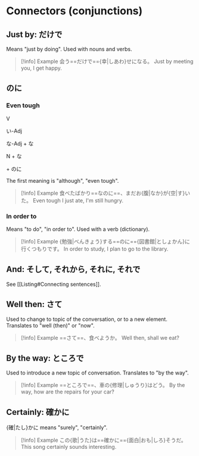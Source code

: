 # Connectors (conjunctions)

## Just by: だけで

Means "just by doing".
Used with nouns and verbs.

> [!info] Example
> 会う==だけで=={幸|しあわ}せになる。
> Just by meeting you, I get happy.

## のに

### Even tough

<div class="usage">
<div class="left">
	<p><span class="box">V</span></p>
	<p><span class="box">い-Adj</span></p>
	<p><span class="box">な-Adj + な</span></p>
	<p><span class="box">N + な</span></p>
</div>
	<p class="right">+ のに</p>
</div>

The first meaning is "although", "even tough".

> [!info] Example
> 食べたばかり==なのに==、まだお{腹|なか}が{空|す}いた。
> Even tough I just ate, I'm still hungry.

### In order to

Means "to do", "in order to".
Used with a verb (dictionary).

> [!info] Example
> {勉強|べんきょう}する==のに=={図書館|としょかん}に行くつもりです。
> In order to study, I plan to go to the library.

## And: そして, それから, それに, それで

See [[Listing#Connecting sentences]].

## Well then: さて

Used to change to topic of the conversation, or to a new element. Translates to "well (then)" or "now".

> [!info] Example
> ==さて==、食べようか。
> Well then, shall we eat?

## By the way: ところで

Used to introduce a new topic of conversation. Translates to "by the way".

> [!info] Example
> ==ところで==、車の{修理|しゅうり}はどう。
> By the way, how are the repairs for your car?

## Certainly: 確かに

{確|たし}かに means "surely", "certainly".

> [!info] Example
> この{歌|うた}は==確かに=={面白|おも|しろ}そうだ。
> This song certainly sounds interesting.
